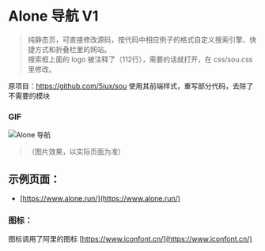 # Alone 导航 V1
> 纯静态页，可直接修改源码，按代码中相应例子的格式自定义搜索引擎、快捷方式和折叠栏里的网站。  
> 搜索框上面的 logo 被注释了（112行），需要的话就打开，在 css/sou.css 里修改。

原项目：https://github.com/5iux/sou
使用其前端样式，重写部分代码，去除了不需要的模块

###  GIF

![Alone 导航](https://github.com/yeetime/sou2/blob/v1/sou2.gif)
> （图片效果，以实际页面为准）

## 示例页面：

+ [https://www.alone.run/](https://www.alone.run/)

### 图标：
图标调用了阿里的图标 [https://www.iconfont.cn/](https://www.iconfont.cn/)
